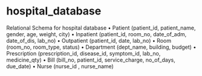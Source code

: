 # hospital_database



Relational Schema for hospital database 
•	Patient (patient_id, patient_name, gender, age, weight, city)
•	Inpatient (patient_id, room_no, date_of_adm, date_of_dis, lab_no)
•	Outpatient (patient_id, date, lab_no)
•	Room (room_no, room_type, status)
•	Department (dept_name, building, budget)
•	Prescription (prescription_id, disease_id, symptom_id, lab_no, medicine_qty)
•	Bill (bill_no, patient_id, service_charge, no_of_days, due_date)
•	Nurse (nurse_id , nurse_name)
